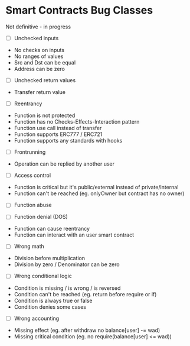 # Smart Contracts Bug Classes
Not definitive - in progress

- [ ] Unchecked inputs
- No checks on inputs
- No ranges of values
- Src and Dst can be equal
- Address can be zero

- [ ] Unchecked return values
- Transfer return value

- [ ] Reentrancy
- Function is not protected
- Function has no Checks-Effects-Interaction pattern
- Function use call instead of transfer
- Function supports ERC777 / ERC721
- Function supports any standards with hooks

- [ ] Frontrunning
- Operation can be replied by another user

- [ ] Access control
- Function is critical but it's public/external instead of private/internal
- Function can't be reached (eg. onlyOwner but contract has no owner)

- [ ] Function abuse

- [ ] Function denial (DOS)
- Function can cause reentrancy
- Function can interact with an user smart contract

- [ ] Wrong math
- Division before multiplication
- Division by zero / Denominator can be zero

- [ ] Wrong conditional logic
- Condition is missing / is wrong / is reversed
- Condition can't be reached (eg. return before require or if)
- Condition is always true or false
- Condition denies some cases

- [ ] Wrong accounting
- Missing effect (eg. after withdraw no balance[user] -= wad)
- Missing critical condition (eg. no require(balance[user] <= wad))
